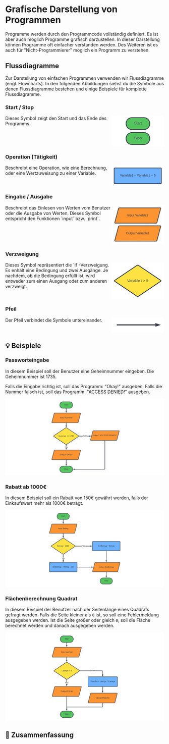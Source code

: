 # Grafische Darstellung von Programmen

Programme werden durch den Programmcode vollständig definiert.
Es ist aber auch möglich Programme grafisch darzustellen.
In dieser Darstellung können Programme oft einfacher verstanden werden.
Des Weiteren ist es auch für "Nicht-Programmierer" möglich ein Programm zu verstehen.

## Flussdiagramme

Zur Darstellung von einfachen Programmen verwenden wir Flussdiagramme
(engl. Flowcharts).
In den folgenden Abbildungen siehst du die Symbole aus
denen Flussdiagramme bestehen und einige Beispiele für komplette Flussdiagramme.

### Start / Stop
<img style="float: right; width:33%" src="./images/start_stop.png">
Dieses Symbol zeigt den Start und das Ende des Programms.
<div style="clear:both;"></div>

### Operation (Tätigkeit)
<img style="float: right; width:33%" src="./images/process.png">
Beschreibt eine Operation, wie eine Berechnung,
oder eine Wertzuweisung zu einer Variable.
<div style="clear:both;"></div>

### Eingabe / Ausgabe
<img style="float: right; width:33%" src="./images/input_output.jpg">
Beschreibt das Einlesen von Werten vom Benutzer oder die 
Ausgabe von Werten. Dieses Symbol entspricht den Funktionen `input` bzw. `print`.
<div style="clear:both;"></div>

### Verzweigung
<img style="float: right; width:33%" src="./images/decision.png">
Dieses Symbol repräsentiert die `if`-Verzweigung.
Es enhält eine Bedingung und zwei Ausgänge.
Je nachdem, ob die Bedingung erfüllt ist, wird entweder
zum einen Ausgang oder zum anderen verzweigt.
<div style="clear:both;"></div>

### Pfeil
<img style="float: right; width:33%" src="./images/arrow.png">
Der Pfeil verbindet die Symbole untereinander.
<div style="clear:both;"></div>


## 💡 Beispiele


### Passworteingabe

In diesem Beispiel soll der Benutzer eine Geheimnummer eingeben.
Die Geheimnummer ist 1735.

Falls die Eingabe richtig ist, soll das Programm: "Okay!" ausgeben.
Falls die Nummer falsch ist, soll das Programm: "ACCESS DENIED!" ausgeben.

![Flussdiagramm einer einfachen Passworteingabe](./images/beispiel1_small.png)

### Rabatt ab 1000€

In diesem Beispiel soll ein Rabatt von 150€ gewährt werden,
falls der Einkaufswert mehr als 1000€ beträgt.

![Flussdiagramm des Rabattberechnungsprogramms](./images/beispiel2_small.png)

### Flächenberechnung Quadrat

In diesem Beispiel der Benutzer nach der Seitenlänge eines
Quadrats gefragt werden. Falls die Seite kleiner als `0` ist,
so soll eine Fehlermeldung ausgegeben werden.
Ist die Seite größer oder gleich `0`, soll die Fläche berechnet
werden und danach ausgegeben werden. 

![Flussdiagramm der Flächenberechnung](./images/beispiel3_small.png)


## 🧭 Zusammenfassung






